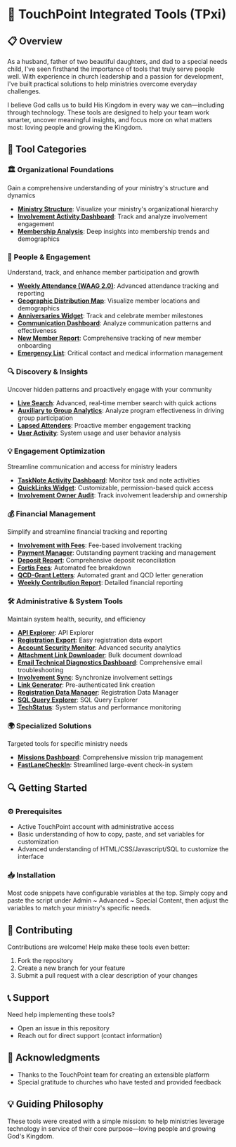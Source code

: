 # 🚀 TouchPoint Integrated Tools (TPxi)

## 📋 Overview

As a husband, father of two beautiful daughters, and dad to a special needs child, I've seen firsthand the importance of tools that truly serve people well. With experience in church leadership and a passion for development, I've built practical solutions to help ministries overcome everyday challenges.

I believe God calls us to build His Kingdom in every way we can—including through technology. These tools are designed to help your team work smarter, uncover meaningful insights, and focus more on what matters most: loving people and growing the Kingdom.

## 🌟 Tool Categories

### 🏛️ Organizational Foundations
Gain a comprehensive understanding of your ministry's structure and dynamics

- **[Ministry Structure](https://github.com/bswaby/Touchpoint/tree/main/TPxi/Ministry%20Structure)**: Visualize your ministry's organizational hierarchy
- **[Involvement Activity Dashboard](https://github.com/bswaby/Touchpoint/tree/main/TPxi/Involvement%20Activity%20Dashboard)**: Track and analyze involvement engagement
- **[Membership Analysis](https://github.com/bswaby/Touchpoint/tree/main/TPxi/Membership%20Analysis)**: Deep insights into membership trends and demographics

### 👥 People & Engagement
Understand, track, and enhance member participation and growth

- **[Weekly Attendance (WAAG 2.0)](https://github.com/bswaby/Touchpoint/tree/main/TPxi/Weekly%20Attendance)**: Advanced attendance tracking and reporting
- **[Geographic Distribution Map](https://github.com/bswaby/Touchpoint/tree/main/TPxi/Geographic%20Distribution%20Map)**: Visualize member locations and demographics
- **[Anniversaries Widget](https://github.com/bswaby/Touchpoint/tree/main/TPxi/Anniversaries)**: Track and celebrate member milestones
- **[Communication Dashboard](https://github.com/bswaby/Touchpoint/tree/main/TPxi/Communication%20Dashboard)**: Analyze communication patterns and effectiveness
- **[New Member Report](https://github.com/bswaby/Touchpoint/tree/main/TPxi/New%20Member%20Report)**: Comprehensive tracking of new member onboarding
- **[Emergency List](https://github.com/bswaby/Touchpoint/tree/main/TPxi/Emergency%20List)**: Critical contact and medical information management

### 🔍 Discovery & Insights
Uncover hidden patterns and proactively engage with your community

- **[Live Search](https://github.com/bswaby/Touchpoint/tree/main/TPxi/Live%20Search)**: Advanced, real-time member search with quick actions
- **[Auxiliary to Group Analytics](https://github.com/bswaby/Touchpoint/tree/main/TPxi/Auxiliary%20to%20Group%20Analytics)**: Analyze program effectiveness in driving group participation
- **[Lapsed Attenders](https://github.com/bswaby/Touchpoint/tree/main/TPxi/Lapsed%20Attenders)**: Proactive member engagement tracking
- **[User Activity](https://github.com/bswaby/Touchpoint/tree/main/TPxi/User%20Activity)**: System usage and user behavior analysis

### 💡 Engagement Optimization
Streamline communication and access for ministry leaders

- **[TaskNote Activity Dashboard](https://github.com/bswaby/Touchpoint/tree/main/TPxi/TaskNote%20Activity%20Dashboard)**: Monitor task and note activities
- **[QuickLinks Widget](https://github.com/bswaby/Touchpoint/tree/main/TPxi/Widget%20QuickLinks)**: Customizable, permission-based quick access
- **[Involvement Owner Audit](https://github.com/bswaby/Touchpoint/tree/main/TPxi/Involvement%20Notification%20Audit%20Tool)**: Track involvement leadership and ownership

### 💰 Financial Management
Simplify and streamline financial tracking and reporting

- **[Involvement with Fees](https://github.com/bswaby/Touchpoint/tree/main/TPxi/Involvements%20with%20Fees)**: Fee-based involvement tracking
- **[Payment Manager](https://github.com/bswaby/Touchpoint/tree/main/TPxi/Payment%20Manager)**: Outstanding payment tracking and management
- **[Deposit Report](https://github.com/bswaby/Touchpoint/tree/main/TPxi/Deposit%20Report)**: Comprehensive deposit reconciliation
- **[Fortis Fees](https://github.com/bswaby/Touchpoint/tree/main/Finance/FortisFees)**: Automated fee breakdown
- **[QCD-Grant Letters](https://github.com/bswaby/Touchpoint/tree/main/Finance/QCD-GrantLetters)**: Automated grant and QCD letter generation
- **[Weekly Contribution Report](https://github.com/bswaby/Touchpoint/tree/main/TPxi/Contribution%20Report)**: Detailed financial reporting

### 🛠️ Administrative & System Tools
Maintain system health, security, and efficiency

- **[API Explorer](https://github.com/bswaby/Touchpoint/tree/main/TPxi/API%20Explorer)**:  API Explorer
- **[Registration Export](https://github.com/bswaby/Touchpoint/tree/main/TPxi/Registration%20Export)**: Easy registration data export
- **[Account Security Monitor](https://github.com/bswaby/Touchpoint/tree/main/TPxi/Account%20Security%20Monitor)**: Advanced security analytics
- **[Attachment Link Downloader](https://github.com/bswaby/Touchpoint/tree/main/TPxi/Attachment%20Link%20Generator)**: Bulk document download
- **[Email Technical Diagnostics Dashboard](https://github.com/bswaby/Touchpoint/tree/main/TPxi/Email%20Technical%20Diagnostics)**: Comprehensive email troubleshooting
- **[Involvement Sync](https://github.com/bswaby/Touchpoint/tree/main/TPxi/Involvement%20Sync)**: Synchronize involvement settings
- **[Link Generator](https://github.com/bswaby/Touchpoint/tree/main/TPxi/Link%20Generator)**: Pre-authenticated link creation
- **[Registration Data Manager](https://github.com/bswaby/Touchpoint/tree/main/TPxi/Registration%20Data%20Manager)**: Registration Data Manager
- **[SQL Query Explorer](https://github.com/bswaby/Touchpoint/tree/main/TPxi/SQL%20Query%20Explorer)**: SQL Query Explorer
- **[TechStatus](https://github.com/bswaby/Touchpoint/blob/main/Python%20Scripts/TechStatus/TechStatus)**: System status and performance monitoring

### 🌍 Specialized Solutions
Targeted tools for specific ministry needs

- **[Missions Dashboard](https://github.com/bswaby/Touchpoint/tree/main/Missions/MissionsDashboard)**: Comprehensive mission trip management
- **[FastLaneCheckIn](https://github.com/bswaby/Touchpoint/tree/main/TPxi/FastLaneCheckIn)**: Streamlined large-event check-in system

## 🔍 Getting Started

### ⚙️ Prerequisites
- Active TouchPoint account with administrative access
- Basic understanding of how to copy, paste, and set variables for customization
- Advanced understanding of HTML/CSS/Javascript/SQL to customize the interface

### 📥 Installation
Most code snippets have configurable variables at the top. Simply copy and paste the script under Admin ~ Advanced ~ Special Content, then adjust the variables to match your ministry's specific needs.

## 👥 Contributing
Contributions are welcome! Help make these tools even better:
1. Fork the repository
2. Create a new branch for your feature
3. Submit a pull request with a clear description of your changes

## 📞 Support
Need help implementing these tools?
- Open an issue in this repository
- Reach out for direct support (contact information)

## 🙏 Acknowledgments
- Thanks to the TouchPoint team for creating an extensible platform
- Special gratitude to churches who have tested and provided feedback

## 💡 Guiding Philosophy
These tools were created with a simple mission: to help ministries leverage technology in service of their core purpose—loving people and growing God's Kingdom.
